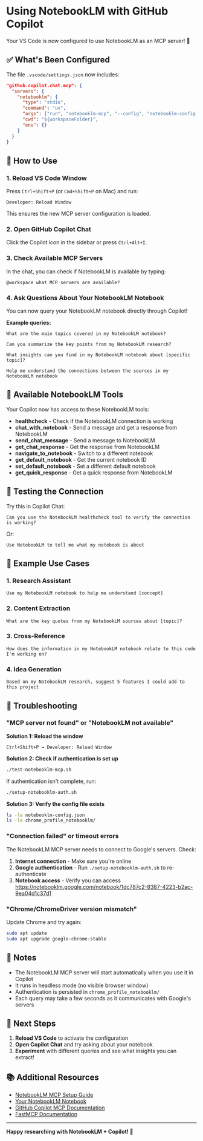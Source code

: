 # Using NotebookLM with GitHub Copilot

Your VS Code is now configured to use NotebookLM as an MCP server! 🎉

## ✅ What's Been Configured

The file `.vscode/settings.json` now includes:

```json
"github.copilot.chat.mcp": {
  "servers": {
    "notebooklm": {
      "type": "stdio",
      "command": "uv",
      "args": ["run", "notebooklm-mcp", "--config", "notebooklm-config.json", "server"],
      "cwd": "${workspaceFolder}",
      "env": {}
    }
  }
}
```

## 🚀 How to Use

### 1. Reload VS Code Window

Press `Ctrl+Shift+P` (or `Cmd+Shift+P` on Mac) and run:
```
Developer: Reload Window
```

This ensures the new MCP server configuration is loaded.

### 2. Open GitHub Copilot Chat

Click the Copilot icon in the sidebar or press `Ctrl+Alt+I`.

### 3. Check Available MCP Servers

In the chat, you can check if NotebookLM is available by typing:
```
@workspace what MCP servers are available?
```

### 4. Ask Questions About Your NotebookLM Notebook

You can now query your NotebookLM notebook directly through Copilot!

**Example queries:**

```
What are the main topics covered in my NotebookLM notebook?
```

```
Can you summarize the key points from my NotebookLM research?
```

```
What insights can you find in my NotebookLM notebook about [specific topic]?
```

```
Help me understand the connections between the sources in my NotebookLM notebook
```

## 🔧 Available NotebookLM Tools

Your Copilot now has access to these NotebookLM tools:

- **healthcheck** - Check if the NotebookLM connection is working
- **chat_with_notebook** - Send a message and get a response from NotebookLM
- **send_chat_message** - Send a message to NotebookLM
- **get_chat_response** - Get the response from NotebookLM
- **navigate_to_notebook** - Switch to a different notebook
- **get_default_notebook** - Get the current notebook ID
- **set_default_notebook** - Set a different default notebook
- **get_quick_response** - Get a quick response from NotebookLM

## 🧪 Testing the Connection

Try this in Copilot Chat:

```
Can you use the NotebookLM healthcheck tool to verify the connection is working?
```

Or:

```
Use NotebookLM to tell me what my notebook is about
```

## 🎯 Example Use Cases

### 1. Research Assistant

```
Use my NotebookLM notebook to help me understand [concept]
```

### 2. Content Extraction

```
What are the key quotes from my NotebookLM sources about [topic]?
```

### 3. Cross-Reference

```
How does the information in my NotebookLM notebook relate to this code I'm working on?
```

### 4. Idea Generation

```
Based on my NotebookLM research, suggest 5 features I could add to this project
```

## 🐛 Troubleshooting

### "MCP server not found" or "NotebookLM not available"

**Solution 1: Reload the window**
```
Ctrl+Shift+P → Developer: Reload Window
```

**Solution 2: Check if authentication is set up**
```bash
./test-notebooklm-mcp.sh
```

If authentication isn't complete, run:
```bash
./setup-notebooklm-auth.sh
```

**Solution 3: Verify the config file exists**
```bash
ls -la notebooklm-config.json
ls -la chrome_profile_notebooklm/
```

### "Connection failed" or timeout errors

The NotebookLM MCP server needs to connect to Google's servers. Check:

1. **Internet connection** - Make sure you're online
2. **Google authentication** - Run `./setup-notebooklm-auth.sh` to re-authenticate
3. **Notebook access** - Verify you can access https://notebooklm.google.com/notebook/1dc787c2-8387-4223-b2ac-9ea04d1c37d1

### "Chrome/ChromeDriver version mismatch"

Update Chrome and try again:
```bash
sudo apt update
sudo apt upgrade google-chrome-stable
```

## 📝 Notes

- The NotebookLM MCP server will start automatically when you use it in Copilot
- It runs in headless mode (no visible browser window)
- Authentication is persisted in `chrome_profile_notebooklm/`
- Each query may take a few seconds as it communicates with Google's servers

## 🎉 Next Steps

1. **Reload VS Code** to activate the configuration
2. **Open Copilot Chat** and try asking about your notebook
3. **Experiment** with different queries and see what insights you can extract!

## 📚 Additional Resources

- [NotebookLM MCP Setup Guide](NOTEBOOKLM_MCP_SETUP.md)
- [Your NotebookLM Notebook](https://notebooklm.google.com/notebook/1dc787c2-8387-4223-b2ac-9ea04d1c37d1)
- [GitHub Copilot MCP Documentation](https://docs.github.com/en/copilot)
- [FastMCP Documentation](https://gofastmcp.com)

---

**Happy researching with NotebookLM + Copilot! 🚀**
